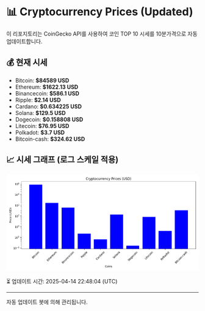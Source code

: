 
# 📊 Cryptocurrency Prices (Updated)

이 리포지토리는 CoinGecko API를 사용하여 코인 TOP 10 시세를 10분가격으로 자동 업데이트합니다.

## 💰 현재 시세
- Bitcoin: **$84589 USD**
- Ethereum: **$1622.13 USD**
- Binancecoin: **$586.1 USD**
- Ripple: **$2.14 USD**
- Cardano: **$0.634225 USD**
- Solana: **$129.5 USD**
- Dogecoin: **$0.158808 USD**
- Litecoin: **$76.95 USD**
- Polkadot: **$3.7 USD**
- Bitcoin-cash: **$324.62 USD**

## 📈 시세 그래프 (로그 스케일 적용)
![Crypto Prices](crypto_prices.png)

⏳ 업데이트 시간: 2025-04-14 22:48:04 (UTC)

---
자동 업데이트 봇에 의해 관리됩니다.
